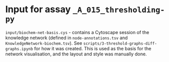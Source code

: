 # Input for assay `_A_015_thresholding-py`

`input/biochem-net-basis.cys` - contains a Cytoscape session of the knowledge network (defined in `node-annotations.tsv` and `KnowledgeNetwork-biochem.tsv`). See `scripts/3-threshold-graphs-diff-graphs.ipynb` for how it was created. This is used as the basis for the network visualisation, and the layout and style was manually done. 

